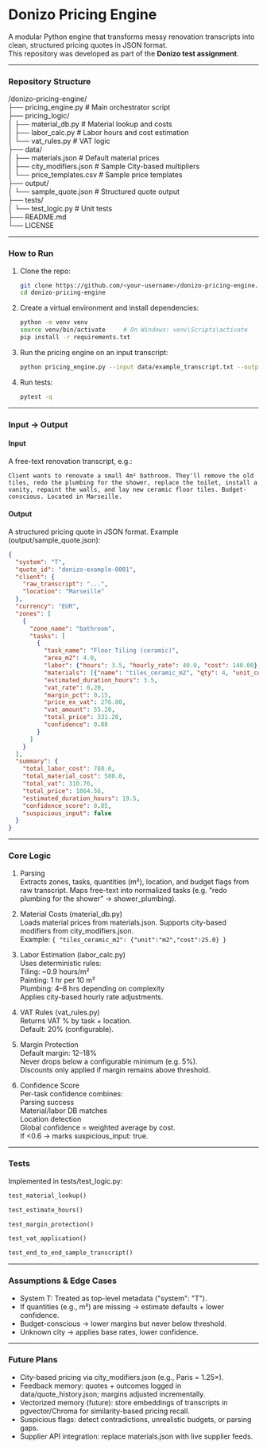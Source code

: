 # Donizo Pricing Engine

A modular Python engine that transforms messy renovation transcripts into clean, structured pricing quotes in JSON format.  
This repository was developed as part of the **Donizo test assignment**.

---

### Repository Structure

/donizo-pricing-engine/<br>
├── pricing_engine.py # Main orchestrator script<br>
├── pricing_logic/<br>
│ ├── material_db.py # Material lookup and costs<br>
│ ├── labor_calc.py # Labor hours and cost estimation<br>
│ └── vat_rules.py # VAT logic<br>
├── data/<br>
│ ├── materials.json # Default material prices<br>
│ ├── city_modifiers.json # Sample City-based multipliers<br>
│ └── price_templates.csv # Sample price templates<br>
├── output/<br>
│ └── sample_quote.json # Structured quote output<br>
├── tests/<br>
│ └── test_logic.py # Unit tests<br>
├── README.md<br>
└── LICENSE<br>

---

### How to Run

1. Clone the repo:
   ```bash
   git clone https://github.com/<your-username>/donizo-pricing-engine.git
   cd donizo-pricing-engine
   ```
2. Create a virtual environment and install dependencies:
    ```bash
    python -m venv venv
    source venv/bin/activate     # On Windows: venv\Scripts\activate
    pip install -r requirements.txt
    ```
3. Run the pricing engine on an input transcript:
    ```bash
    python pricing_engine.py --input data/example_transcript.txt --output output/sample_quote.json
    ```
4. Run tests:
    ```bash
    pytest -q
    ```

---

### Input → Output

#### Input
A free-text renovation transcript, e.g.:
```
Client wants to renovate a small 4m² bathroom. They'll remove the old tiles, redo the plumbing for the shower, replace the toilet, install a vanity, repaint the walls, and lay new ceramic floor tiles. Budget-conscious. Located in Marseille.
```

#### Output
A structured pricing quote in JSON format. Example (output/sample_quote.json):
```json
{
  "system": "T",
  "quote_id": "donizo-example-0001",
  "client": {
    "raw_transcript": "...",
    "location": "Marseille"
  },
  "currency": "EUR",
  "zones": [
    {
      "zone_name": "bathroom",
      "tasks": [
        {
          "task_name": "Floor Tiling (ceramic)",
          "area_m2": 4.0,
          "labor": {"hours": 3.5, "hourly_rate": 40.0, "cost": 140.00},
          "materials": [{"name": "tiles_ceramic_m2", "qty": 4, "unit_cost": 25.00, "total": 100.00}],
          "estimated_duration_hours": 3.5,
          "vat_rate": 0.20,
          "margin_pct": 0.15,
          "price_ex_vat": 276.00,
          "vat_amount": 55.20,
          "total_price": 331.20,
          "confidence": 0.88
        }
      ]
    }
  ],
  "summary": {
    "total_labor_cost": 780.0,
    "total_material_cost": 580.0,
    "total_vat": 310.76,
    "total_price": 1864.56,
    "estimated_duration_hours": 19.5,
    "confidence_score": 0.85,
    "suspicious_input": false
  }
}
```

---

### Core Logic

1. Parsing<br>
Extracts zones, tasks, quantities (m²), location, and budget flags from raw transcript.
Maps free-text into normalized tasks (e.g. “redo plumbing for the shower” → shower_plumbing).

2. Material Costs (material_db.py)<br>
Loads material prices from materials.json.
Supports city-based modifiers from city_modifiers.json.<br>
Example: `{ "tiles_ceramic_m2": {"unit":"m2","cost":25.0} }`

3. Labor Estimation (labor_calc.py)<br>
Uses deterministic rules:<br>
Tiling: ~0.9 hours/m²<br>
Painting: 1 hr per 10 m²<br>
Plumbing: 4–8 hrs depending on complexity<br>
Applies city-based hourly rate adjustments.<br>

4. VAT Rules (vat_rules.py)<br>
Returns VAT % by task + location.<br>
Default: 20% (configurable).

5. Margin Protection<br>
Default margin: 12–18%<br>
Never drops below a configurable minimum (e.g. 5%).<br>
Discounts only applied if margin remains above threshold.

6. Confidence Score<br>
Per-task confidence combines:<br>
Parsing success<br>
Material/labor DB matches<br>
Location detection<br>
Global confidence = weighted average by cost.<br>
If <0.6 → marks suspicious_input: true.

---

### Tests

Implemented in tests/test_logic.py:
```python
test_material_lookup()

test_estimate_hours()

test_margin_protection()

test_vat_application()

test_end_to_end_sample_transcript()
```

---

### Assumptions & Edge Cases

* System T: Treated as top-level metadata ("system": "T").
* If quantities (e.g., m²) are missing → estimate defaults + lower confidence.
* Budget-conscious → lower margins but never below threshold.
* Unknown city → applies base rates, lower confidence.

---

### Future Plans

* City-based pricing via city_modifiers.json (e.g., Paris = 1.25×).
* Feedback memory: quotes + outcomes logged in data/quote_history.json; margins adjusted incrementally.
* Vectorized memory (future): store embeddings of transcripts in pgvector/Chroma for similarity-based pricing recall.
* Suspicious flags: detect contradictions, unrealistic budgets, or parsing gaps.
* Supplier API integration: replace materials.json with live supplier feeds.
